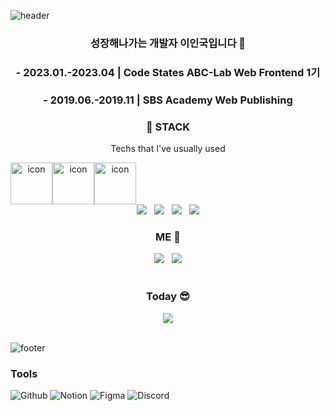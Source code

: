 ![header](https://capsule-render.vercel.app/api?type=waving&color=gradient&height=230&text=HELLO!&fontAlign=70&fontAlignY=40&animation=twinkling)

<div align="center">

<h3 align=center>성장해나가는 개발자 이인국입니다 👋 </3>

<h3>- 2023.01.-2023.04 |  Code States ABC-Lab Web Frontend 1기</h3>
<h3>- 2019.06.-2019.11 |  SBS Academy Web Publishing</h3>

<h3 align="center">📌 STACK </h3>
<p align="center"> Techs that I've usually used </p>

<div style="display: flex; align-items: flex-start;"><img src="https://techstack-generator.vercel.app/js-icon.svg" alt="icon" width="67" height="67" /><img src="https://techstack-generator.vercel.app/react-icon.svg" alt="icon" width="67" height="67" /><img src="https://techstack-generator.vercel.app/redux-icon.svg" alt="icon" width="67" height="67" /></div>

<div>
<img src="https://img.shields.io/badge/HTML5-e74c3c?style=flat-square&logo=HTML5&logoColor=white"></img> &nbsp <img src="https://img.shields.io/badge/CSS3-0A84FF?style=flat-square&logo=CSS3&logoColor=white"> &nbsp <img src="https://img.shields.io/badge/JavaScript-FFCD11?style=flat-square&logo=JavaScript&logoColor=white"></img> &nbsp <img src="https://img.shields.io/badge/React-00BCF6?style=flat-square&logo=React&logoColor=white"></img>
</div>

<h3 align="center"> ME 🦙 </h3>

<div>
<a href="https://velog.io/@96_inggu" target="_blank"><img src="https://img.shields.io/badge/Velog-20c997?style=flat-square&logo=velog&logoColor=white"/></a> &nbsp <a href="mailto:dlsrnr403@gmail.com" target="_blank"><img src="https://img.shields.io/badge/Gmail-EA4335?style=flat-square&logo=gmail&logoColor=white"/></a>
</div>

<br>

  <h3> Today 😎 </h3>
  <a href="https://github.com/inggu96/"><img src="https://hits.seeyoufarm.com/api/count/incr/badge.svg?url=https%3A%2F%2Fgithub.com%2Fllama-ste%2F&count_bg=%2332D3EB&title_bg=%238A9596&icon=&icon_color=%23E7E7E7&title=WELCOME&edge_flat=false"/></a>

<br>
<br>

</div>

![footer](https://capsule-render.vercel.app/api?section=footer&type=waving&color=gradient)



### Tools
![Github](https://img.shields.io/badge/Github-89a8ff?style=flat&logo=github&logoColor=white)
![Notion](https://img.shields.io/badge/Notion-89a8ff?style=flat&logo=notion&logoColor=white)
![Figma](https://img.shields.io/badge/Figma-89a8ff?style=flat&logo=figma&logoColor=white)
![Discord](https://img.shields.io/badge/Discord-89a8ff?style=flat&logo=discord&logoColor=white)
